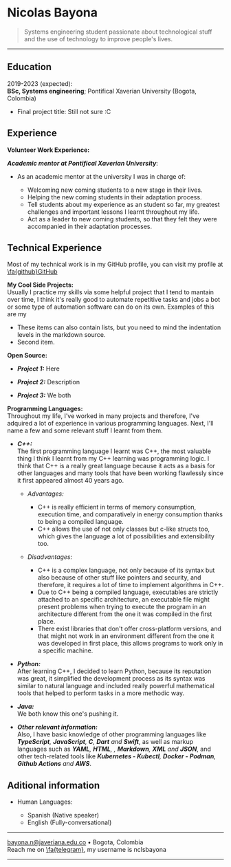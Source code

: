 Nicolas Bayona
============

> Systems engineering student passionate about technological stuff and the use of technology to improve people's lives.

----

Education
---------

2019-2023 (expected):\
**BSc, Systems engineering**; Pontifical Xaverian University (Bogota, Colombia)

  * Final project title: Still not sure :C

Experience
----------

**Volunteer Work Experience:**

_**Academic mentor at Pontifical Xaverian University**_:

  - As an academic mentor at the university I was in charge of:
    
    - Welcoming new coming students to a new stage in their lives.
    - Helping the new coming students in their adaptation process.
    - Tell students about my experience as an student so far, my greatest challenges and important lessons I learnt throughout my life.
    - Act as a leader to new coming students, so that they felt they were accompanied in their adaptation processes.

Technical Experience
--------------------

Most of my technical work is in my GitHub profile, you can visit my profile at [\fa{github}GitHub](https://github.com/nclsbayona)

**My Cool Side Projects:**\
Usually I practice my skills via some helpful project that I tend to mantain over time, I think it's really good to automate repetitive tasks and jobs a bot or some type of automation software can do on its own. Examples of this are my

  * These items can also contain lists, but you need to mind the indentation levels in the markdown source.
  * Second item.

**Open Source:**
* **_Project 1:_** Here

* **_Project 2:_** Description 

* **_Project 3:_** We both

**Programming Languages:**   
Throughout my life, I've worked in many projects and therefore, I've adquired a lot of experience in various programming languages. Next, I'll name a few and some relevant stuff I learnt from them.

* **_C++:_** \
The first programming language I learnt was C++, the most valuable thing I think I learnt from my C++ learning was programming logic. I think that C++ is a really great language because it acts as a basis for other languages and many tools that have been working flawlessly since it first appeared almost 40 years ago.
  * _Advantages:_
    - C++ is really efficient in terms of memory consumption, execution time, and comparatively in energy consumption thanks to being a compiled language.
    - C++ allows the use of not only classes but c-like structs too, which gives the language a lot of possibilities and extensibility too.
  
  * _Disadvantages:_
    - C++ is a complex language, not only because of its syntax but also because of other stuff like pointers and security, and therefore, it requires a lot of time to implement algorithms in C++.
    - Due to C++ being a compiled language, executables are strictly attached to an specific architecture, an executable file might present problems when trying to execute the program in an architecture different from the one it was compiled in the first place.
    - There exist libraries that don't offer cross-platform versions, and that might not work in an environment different from the one it was developed in first place, this allows programs to work only in a specific machine.
  


* **_Python:_** \
After learning C++, I decided to learn Python, because its reputation was great, it simplified the development process as its syntax was similar to natural language and included really powerful mathematical tools that helped to perform tasks in a more methodic way. 

* **_Java:_** \
We both know this one's pushing it. 

* **_Other relevant information:_** \
Also, I have basic knowledge of other programming languages like _**TypeScript**, **JavaScript**, **C**, **Dart** and **Swift**_, as well as markup languages such as _**YAML**, **HTML**, , **Markdown**, **XML** and **JSON**_, and other tech-related tools like _**Kubernetes - Kubectl**, **Docker - Podman**, **Github Actions** and **AWS**_.


Aditional information
----------------------------------------

* Human Languages:

     * Spanish (Native speaker)
     * English (Fully-conversational)

----

<bayona.n@javeriana.edu.co> • Bogota, Colombia \
Reach me on [\fa{telegram}](https://t.me/nclsbayona), my username is nclsbayona

----
